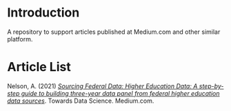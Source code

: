 # Introduction

A repository to support articles published at Medium.com and other similar platform.

# Article List

Nelson, A. (2021) [_Sourcing Federal Data: Higher Education Data: A step-by-step guide to building three-year data panel from federal higher education data sources_](https://towardsdatascience.com/how-to-source-federal-data-higher-education-data-675f5edb9813). Towards Data Science. Medium.com.
